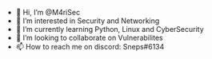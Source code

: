 - 👋 Hi, I’m @M4riSec
- 👀 I’m interested in Security and Networking
- 🌱 I’m currently learning Python, Linux and CyberSecurity
- 💞️ I’m looking to collaborate on Vulnerabilites
- 📫 How to reach me on discord: Sneps#6134

<!---
M4riSec/M4riSec is a ✨ special ✨ repository because its `README.md` (this file) appears on your GitHub profile.
You can click the Preview link to take a look at your changes.
--->
